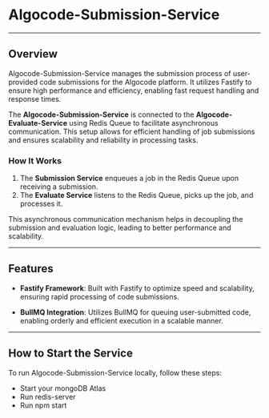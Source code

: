 # Algocode-Submission-Service

---

## Overview

Algocode-Submission-Service manages the submission process of user-provided code submissions for the Algocode platform. It utilizes Fastify to ensure high performance and efficiency, enabling fast request handling and response times.

The **Algocode-Submission-Service** is connected to the **Algocode-Evaluate-Service** using Redis Queue to facilitate asynchronous communication. This setup allows for efficient handling of job submissions and ensures scalability and reliability in processing tasks.

### How It Works

1. The **Submission Service** enqueues a job in the Redis Queue upon receiving a submission.
2. The **Evaluate Service** listens to the Redis Queue, picks up the job, and processes it.

This asynchronous communication mechanism helps in decoupling the submission and evaluation logic, leading to better performance and scalability.

---

## Features

- **Fastify Framework**: Built with Fastify to optimize speed and scalability, ensuring rapid processing of code submissions.

- **BullMQ Integration**: Utilizes BullMQ for queuing user-submitted code, enabling orderly and efficient execution in a scalable manner.

---

## How to Start the Service

To run Algocode-Submission-Service locally, follow these steps:

- Start your mongoDB Atlas
- Run redis-server
- Run npm start
